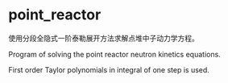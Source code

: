 # point_reactor

使用分段全隐式一阶泰勒展开方法求解点堆中子动力学方程。

Program of solving the point reactor neutron kinetics equations.

First order Taylor polynomials in integral of one step is used.
